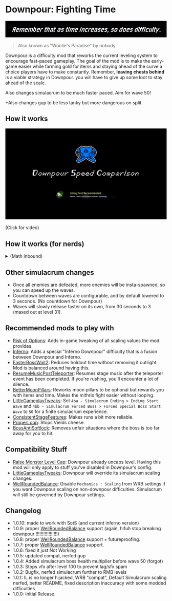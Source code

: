 # Downpour: Fighting Time

![Remember that as time increases, so does difficulty.](https://raw.githubusercontent.com/prodzpod/Downpour/master/1.png)

> Also known as "Woolie's Paradise" by nobody

Downpour is a difficulty mod that reworks the current leveling system to encourage fast-paced gameplay. The goal of the mod is to make the early-game easier while farming gold for items and staying ahead of the curve a choice players have to make constantly. Remember, **leaving chests behind** is a viable strategy in Downpour. you will have to give up some loot to stay ahead of the scale.

Also changes simulacrum to be much faster paced. Aim for wave 50!

+Also changes gup to be less tanky but more dangerous on split.

## How it works
<a href="https://www.youtube.com/watch?v=W0VlysVaudI">![Video](https://raw.githubusercontent.com/prodzpod/Downpour/master/2.png)</a>

(Click for video)

## How it works (for nerds)
<details><summary>(Math inbound)</summary>
Lets look at vanilla scaling first.

![Vanilla Scaling Function](https://raw.githubusercontent.com/prodzpod/Downpour/master/3.png)

It looks daunting at first, but to point out the important parts:
- Every stage advancement **multiplies exponentially** the total level by 1.15.
- Difficulty scales **linearly** based on time. (Therefore, stage number becomes crucially important, while how much you spend in each stage does not matter as much.)
- Level stops scaling at 99.

This leads to full clearing the stage being objectively more beneficial than rushing, players often do not have to think whether to move fast or farm money for items to stay ahead of the curve. Also, since stage advancement is the only exponential source, you outscale the enemies easily after the first 5 stages. This makes looping feel boring often. With the level cap, this problem is exacerbated.

Now, let's look at vanilla's Simulacrum scaling.

![Vanilla Simulacrum Scaling Function](https://raw.githubusercontent.com/prodzpod/Downpour/master/4.png)

This one does not take players or time into account at all. This makes some sense since Simulacrum wasn't meant to be played with people. Anyways, neither of the scaling functions are fast enough to keep up with the exponentially scaling player.

Okay, time for Downpour's changes. starting with normal runs...

![Downpour Scaling Function](https://raw.githubusercontent.com/prodzpod/Downpour/master/5.png) 

Even scarier, but here's the important part:
- Time now scales **exponentially**, the position of stage and time has been essentially swapped.
- Time scaling is split into two kinds of scaling: Permanent and Temporary. **temporary scaling is reset** every time you enter a new stage.
- Stage scaling is now **linear**, and adds onto the difficulty. in vanilla setting, every difficulty starts easier on the first stage, but scaling is faster than vanilla on fourth and onwards.
- Player scaling is less, though more multiplayer testing is needed for this.

Generally you're expected to keep up with the permanent scaling, denoted by "Exponential Difficulty Scaling" in the game. Don't be discouraged if you fall behind on Downpour (difficulty) though, it's meant to do that.

Finally, Simulacrum.

![Simulacrum Downpour Scaling Function](https://raw.githubusercontent.com/prodzpod/Downpour/master/6.png)

With the fast simulacrum changes and by making it use the default scaling function with modifiers, Difficulties feel just like the one from the base game, making it more seamless to play. All values with "Scaling" on it is configurable.
</details>

## Other simulacrum changes
- Once all enemies are defeated, more enemies will be insta-spawned, so you can speed up the waves.
- Countdown between waves are configurable, and by default lowered to 3 seconds. (No countdown for Downpour)
- Waves will slowly release faster on its own, from 30 seconds to 3 (maxed out at level 31).

## Recommended mods to play with
- [Risk of Options](https://thunderstore.io/package/Rune580/Risk_Of_Options/): Adds in-game tweaking of all scaling values the mod provides.
- [Inferno](https://thunderstore.io/package/HIFU/Inferno/): Adds a special "Inferno Downpour" difficulty that is a fusion between Downpour and Inferno.
- [FasterBossWait2](https://thunderstore.io/package/prodzpod/FasterBossWait2/): Reduces holdout time without removing it outright. Mod is balanced around having this.
- [ResumeMusicPostTeleporter](https://thunderstore.io/package/prodzpod/ResumeMusicPostTeleporter/): Resumes stage music after the teleporter event has been completed. If you're rushing, you'll encounter a lot of silence.
- [BetterMoonPillars](https://thunderstore.io/package/prodzpod/BetterMoonPillars/): Reworks moon pillars to be optional but rewards you with items and time. Makes the mithrix fight easier without looping.
- [LittleGameplayTweaks](https://thunderstore.io/package/Wolfo/LittleGameplayTweaks/): Set `4ba - Simulacrum Ending > Ending Start Wave` and `4bb - Simulacrum Forced Boss > Forced Special Boss Start Wave` to `50` for a finite simulacrum experience.
- [ConsistentStageFeatures](https://thunderstore.io/package/prodzpod/ConsistentStageFeatures/): Makes runs a bit more reliable.
- [ProperLoop](https://thunderstore.io/package/prodzpod/ProperLoop/): Stops Vields cheese.
- [BossAntiSoftlock](https://thunderstore.io/package/JustDerb/BossAntiSoftlock/): Removes unfair situations where the boss is too far away for you to hit.

## Compatibility Stuff
- [Raise Monster Level Cap](https://thunderstore.io/package/Moffein/Raise_Monster_Level_Cap/): Downpour already uncaps level. Having this mod will only apply to stuff you've disabled in Downpour's config.
- [LittleGameplayTweaks](https://thunderstore.io/package/Wolfo/LittleGameplayTweaks/): Downpour will override its simulacrum scaling changes.
- [WellRoundedBalance](https://thunderstore.io/package/TheBestAssociatedLargelyLudicrousSillyheadGroup/WellRoundedBalance/): Disable `Mechanics : Scaling` from WRB settings if you want Downpour scaling on non-downpour difficulties. Simulacrum will still be governed by Downpour settings.

## Changelog
- 1.0.10: made to work with SotS (and current inferno version)
- 1.0.9: proper [WellRoundedBalance](https://thunderstore.io/package/TheBestAssociatedLargelyLudicrousSillyheadGroup/WellRoundedBalance/) support (again, hifuh stop breaking downpour !!!!!!!!!!!!!!!!!)
- 1.0.8: proper [WellRoundedBalance](https://thunderstore.io/package/TheBestAssociatedLargelyLudicrousSillyheadGroup/WellRoundedBalance/) support + futureproofing.
- 1.0.7: proper [WellRoundedBalance](https://thunderstore.io/package/TheBestAssociatedLargelyLudicrousSillyheadGroup/WellRoundedBalance/) support.
- 1.0.6: fixed it just Not Working
- 1.0.5: updated compat, nerfed gup
- 1.0.4: Added simulacrum boss health multiplier before wave 50 (forgot)
- 1.0.3: Stops vfx after level 100 to prevent lag/sfx spam
- 1.0.2: Bugfix, nerfed simulacrum further to RMB levels
- 1.0.1: IL is no longer hijacked, WRB "compat", Default Simulacrum scaling nerfed, better README, fixed description inaccuracy with some modded difficulties
- 1.0.0: Initial Release.
